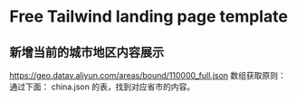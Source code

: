 # Free Tailwind landing page template

## 新增当前的城市地区内容展示

https://geo.datav.aliyun.com/areas/bound/110000_full.json
数组获取原则：
通过下面：
china.json 的表，找到对应省市的内容。
